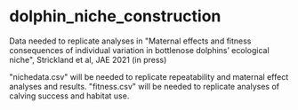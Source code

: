 # dolphin_niche_construction
Data needed to replicate analyses in "Maternal effects and fitness consequences of individual variation in bottlenose dolphins’ ecological niche", Strickland et al, JAE 2021 (in press)

"nichedata.csv" will be needed to replicate repeatability and maternal effect analyses and results. 
"fitness.csv" will be needed to replicate analyses of calving success and habitat use.
